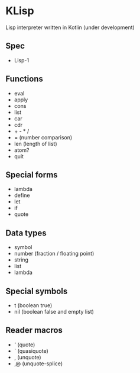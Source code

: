 # KLisp
Lisp interpreter written in Kotlin (under development)

## Spec

- Lisp-1

## Functions

- eval
- apply
- cons
- list
- car
- cdr
- \+ \- \* /
- = (number comparison)
- len (length of list)
- atom?
- quit

## Special forms

- lambda
- define
- let
- if
- quote

## Data types

- symbol
- number (fraction / floating point)
- string
- list
- lambda

## Special symbols

- t (boolean true)
- nil (boolean false and empty list)

## Reader macros
- ' (quote)
- \` (quasiquote)
- , (unquote)
- ,@ (unquote-splice)